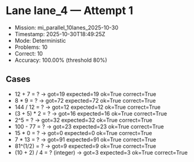# Lane lane_4 — Attempt 1

- Mission: mi_parallel_10lanes_2025-10-30
- Timestamp: 2025-10-30T18:49:25Z
- Mode: Deterministic
- Problems: 10
- Correct: 10
- Accuracy: 100.00% (threshold 80%)

## Cases
- 12 + 7 = ? → got=19 expected=19 ok=True correct=True
- 8 * 9 = ? → got=72 expected=72 ok=True correct=True
- 144 / 12 = ? → got=12 expected=12 ok=True correct=True
- (3 + 5) * 2 = ? → got=16 expected=16 ok=True correct=True
- 2^5 = ? → got=32 expected=32 ok=True correct=True
- 100 - 77 = ? → got=23 expected=23 ok=True correct=True
- 15 * 0 = ? → got=0 expected=0 ok=True correct=True
- 7 * 13 = ? → got=91 expected=91 ok=True correct=True
- 81^(1/2) = ? → got=9 expected=9 ok=True correct=True
- (10 + 2) / 4 = ? (integer) → got=3 expected=3 ok=True correct=True